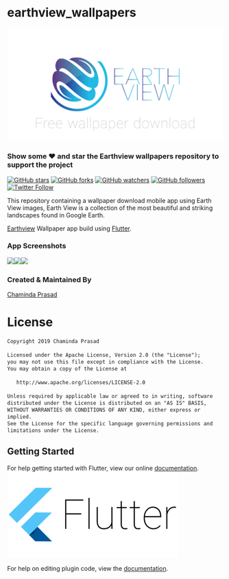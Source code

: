 # earthview_wallpapers

![Image](images/header.png)

### Show some :heart: and star the Earthview wallpapers repository to support the project

[![GitHub stars](https://img.shields.io/github/stars/prasademc/earthview_wallpapers.svg?style=social&label=Star)](https://github.com/prasademc/earthview_wallpapers) [![GitHub forks](https://img.shields.io/github/forks/prasademc/earthview_wallpapers.svg?style=social&label=Fork)](https://github.com/prasademc/earthview_wallpapers/fork) [![GitHub watchers](https://img.shields.io/github/watchers/prasademc/earthview_wallpapers.svg?style=social&label=Watch)](https://github.com/prasademc/earthview_wallpapers) [![GitHub followers](https://img.shields.io/github/followers/prasademc.svg?style=social&label=Follow)](https://github.com/prasademc/earthview_wallpapers)  
[![Twitter Follow](https://img.shields.io/twitter/follow/imthepk.svg?style=social)](https://twitter.com/imthepk)

This repository containing a wallpaper download mobile app using Earth View images, Earth View is a collection of the most beautiful and striking landscapes found in Google Earth.

[Earthview](https://earthview.withgoogle.com/) Wallpaper app build using [Flutter](https://flutter.io/).

### App Screenshots

<img src="https://thumbs.gfycat.com/UnselfishAlertIceblueredtopzebra-size_restricted.gif" height="300em" /><img src="https://thumbs.gfycat.com/BadPrestigiousChrysalis-size_restricted.gif" height="300em" /><img src="https://thumbs.gfycat.com/GoldenCaringBurro-size_restricted.gif" height="300em" />

### Created & Maintained By

[Chaminda Prasad](https://github.com/prasademc)

# License

    Copyright 2019 Chaminda Prasad

    Licensed under the Apache License, Version 2.0 (the "License");
    you may not use this file except in compliance with the License.
    You may obtain a copy of the License at

       http://www.apache.org/licenses/LICENSE-2.0

    Unless required by applicable law or agreed to in writing, software
    distributed under the License is distributed on an "AS IS" BASIS,
    WITHOUT WARRANTIES OR CONDITIONS OF ANY KIND, either express or implied.
    See the License for the specific language governing permissions and
    limitations under the License.

## Getting Started

For help getting started with Flutter, view our online
[documentation](http://flutter.io/).
![Image](images/Google-flutter-logo.png)

For help on editing plugin code, view the [documentation](https://flutter.io/platform-plugins/#edit-code).
